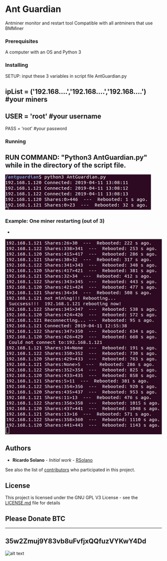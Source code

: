 # Ant Guardian

Antminer monitor and restart tool 
Compatible with all antminers that use BMMiner

### Prerequisites

A computer with an OS and Python 3

### Installing
SETUP: input these 3 variables in script file AntGuardian.py

ipList = ('192.168....','192.168....','192.168....') #your miners
-
USER = 'root' #your username
-
PASS = 'root' #your password

### Running
RUN COMMAND: 
"Python3 AntGuardian.py"
while in the directory of the script file.
-
![alt text](https://raw.githubusercontent.com/rsolano60/Examples/master/init.jpeg)

### Example: One miner restarting (out of 3)
-
![alt text](https://raw.githubusercontent.com/rsolano60/Examples/master/work.jpeg)

## Authors

* **Ricardo Solano** - *Initial work* - [RSolano](https://github.com/rsolano60)

See also the list of [contributors](https://github.com/your/project/contributors) who participated in this project.

## License

This project is licensed under the GNU GPL V3 License - see the [LICENSE.md](LICENSE.md) file for details

## Please Donate BTC
---
35w2Zmuj9Y83vb8uFvfjxQQfuzVYKwY4Dd
-
![alt text](https://blockchain.info/qr?data=35w2Zmuj9Y83vb8uFvfjxQQfuzVYKwY4Dd&size=200)

